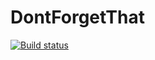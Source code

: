 # DontForgetThat

[![Build status](https://ci.appveyor.com/api/projects/status/ot4epgo5xhjwrgn6?svg=true)](https://ci.appveyor.com/project/bebelz/dontforgetthat)
